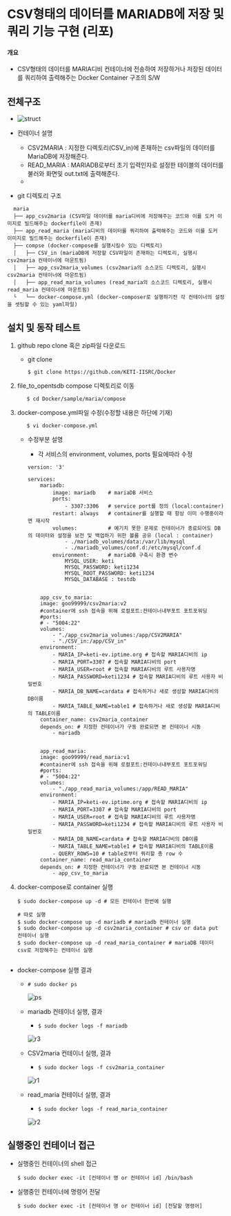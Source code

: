 # CSV형태의 데이터를 MARIADB에 저장 및 쿼리 기능 구현 (리포)
#### 개요
- CSV형태의 데이터를 MARIA디비 컨테이너에 전송하여 저장하거나 저장된 데이터를 쿼리하여 출력해주는 Docker Container 구조의 S/W

## 전체구조

  - ![struct](./img/struct.png)
  
  - 컨테이너 설명 
    - CSV2MARIA : 지정한 디렉토리(CSV_in)에 존재하는 csv파일의 데이터를 MariaDB에 저장해준다.
    - READ_MARIA : MARIADB로부터 초기 입력인자로 설정한 테이블의 데이터를 불러와 화면및 out.txt에 출력해준다.
    - 
  - git 디렉토리 구조
  ```code
    maria
    ├── app_csv2maria (CSV파일 데이터를 maria디비에 저장해주는 코드와 이를 도커 이미지로 빌드해주는 dockerfile이 존재)
    ├── app_read_maria (maria디비의 데이터를 쿼리하여 출력해주는 코드와 이를 도커 이미지로 빌드해주는 dockerfile이 존재)
    ├── compse (docker-compose를 실행시킬수 있는 디렉토리)
    │   ├── CSV_in (mariaDB에 저장할 CSV파일이 존재하는 디렉토리, 실행시 csv2maria 컨테이너에 마운트됨)
    │   ├── app_csv2maria_volumes (csv2maria의 소스코드 디렉토리, 실행시 csv2maria 컨테이너에 마운트됨)
    │   ├── app_read_maria_volumes (read_maria의 소스코드 디렉토리, 실행시 read_maria 컨테이너에 마운트됨)
    └   └── docker-compose.yml (docker-composer로 실행하기전 각 컨테이너의 설정을 셋팅할 수 있는 yaml파일)
  ```

## 설치 및 동작 테스트 

  1. github repo clone 혹은 zip파일 다운로드
  
      - git clone
      
          ```console
          $ git clone https://github.com/KETI-IISRC/Docker
          ```
      
  2. file_to_opentsdb compose 디렉토리로 이동
  
            $ cd Docker/sample/maria/compose


  3. docker-compose.yml파일 수정(수정할 내용은 하단에 기재)
            
            $ vi docker-compose.yml

     - 수정부분 설명
       - 각 서비스의 environment, volumes, ports 필요에따라 수정
        
        ```code
        version: '3'

        services: 
            mariadb:
                image: mariadb    # mariaDB 서비스
                ports: 
                    - 3307:3306   # service port를 정의 (local:container)
                restart: always   # container를 실행할 때 항상 이미 수행중이라면 재시작
                volumes:          # 예기치 못한 문제로 컨테이너가 종료되어도 DB의 데이터와 설정을 보전 및 백업하기 위한 볼륨 공유 (local : container) 
                    - ./mariadb_volumes/data:/var/lib/mysql
                    - ./mariadb_volumes/conf.d:/etc/mysql/conf.d
                environment:      # mariaDB 구축시 환경 변수
                    MYSQL_USER: keti
                    MYSQL_PASSWORD: keti1234
                    MYSQL_ROOT_PASSWORD: keti1234
                    MYSQL_DATABASE : testdb


            app_csv_to_maria:
            image: goo99999/csv2maria:v2
            #container에 ssh 접속을 위해 로컬포트:컨테이너내부포트 포트포워딩
            #ports:
            # - "5004:22"
            volumes:
                - "./app_csv2maria_volumes:/app/CSV2MARIA"
                - "./CSV_in:/app/CSV_in"
            environment:
                - MARIA_IP=keti-ev.iptime.org # 접속할 MARIA디비의 ip
                - MARIA_PORT=3307 # 접속할 MARIA디비의 port
                - MARIA_USER=root # 접속할 MARIA디비의 루트 사용자명
                - MARIA_PASSWORD=keti1234 # 접속할 MARIA디비의 루트 사용자 비밀번호
                - MARIA_DB_NAME=cardata # 접속하거나 새로 생성할 MARIA디비의 DB이름
                - MARIA_TABLE_NAME=table1 # 접속하거나 새로 생성할 MARIA디비의 TABLE이름
            container_name: csv2maria_container
            depends_on: # 지정한 컨테이너가 구동 완료되면 본 컨테이너 시동
                - mariadb
            

            app_read_maria:
            image: goo99999/read_maria:v1
            #container에 ssh 접속을 위해 로컬포트:컨테이너내부포트 포트포워딩
            #ports:
            # - "5004:22"
            volumes:
                - "./app_read_maria_volumes:/app/READ_MARIA"
            environment:
                - MARIA_IP=keti-ev.iptime.org # 접속할 MARIA디비의 ip
                - MARIA_PORT=3307 # 접속할 MARIA디비의 port
                - MARIA_USER=root # 접속할 MARIA디비의 루트 사용자명
                - MARIA_PASSWORD=keti1234 # 접속할 MARIA디비의 루트 사용자 비밀번호
                - MARIA_DB_NAME=cardata # 접속할 MARIA디비의 DB이름
                - MARIA_TABLE_NAME=table1 # 접속할 MARIA디비의 TABLE이름
                - QUERY_ROWS=10 # table로부터 쿼리할 총 row 수 
            container_name: read_maria_container
            depends_on: # 지정한 컨테이너가 구동 완료되면 본 컨테이너 시동
                - app_csv_to_maria
        ```

  4. docker-compose로 container 실행

        ```console
        $ sudo docker-compose up -d # 모든 컨테이너 한번에 실행
        
        # 따로 실행
        $ sudo docker-compose up -d mariadb # mariadb 컨테이너 실행
        $ sudo docker-compose up -d csv2maria_container # csv or data put 컨테이너 실행
        $ sudo docker-compose up -d read_maria_container # mariaDB 데이터 csv로 저장해주는 컨테이너 실행
                  
        ```
      
  - docker-compose 실행 결과
    - ```console
      # sudo docker ps
      ```
      ![ps](./img/ps.png)
    - mariadb 컨테이너 실행, 결과
      - ```console
        $ sudo docker logs -f mariadb
        ```
      ![r3](./img/run1.png)
    
    - CSV2maria 컨테이너 실행, 결과
      - ```console
        $ sudo docker logs -f csv2maria_container
        ```
      ![r1](./img/run2.png)
    
    - read_maria 컨테이너 실행, 결과
      - ```console
        $ sudo docker logs -f read_maria_container
        ```
      ![r2](./img/run3.png)

## 실행중인 컨테이너 접근
  - 실행중인 컨테이너의 shell 접근
    ```console
    $ sudo docker exec -it [컨테이너 명 or 컨테이너 id] /bin/bash
    ```
  - 실행중인 컨테이너에 명령어 전달
    ```console
    $ sudo docker exec -it [컨테이너 명 or 컨테이너 id] [전달할 명령어]
    ```
